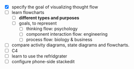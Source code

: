 - [x] specify the goal of visualizing thought flow
- [ ] learn flowcharts
  - [ ] **different types and purposes**
  - [ ] goals, to represent
    - [ ] thinking flow: psychology
    - [ ] component interaction flow: engineering
    - [ ] process flow: biology & business
- [ ] compare activity diagrams, state diagrams and flowcharts.
- [ ] C4
- [ ] learn to use the refridgrater
- [ ] configure phone-side stackedit
<!--stackedit_data:
eyJoaXN0b3J5IjpbLTE0Mzk3MjMxMjgsMTczMzE1MDYyNywtMT
c4NjMzMDIzMl19
-->
